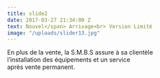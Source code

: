 ```yaml
---
title: slide2
date: 2017-03-27 21:34:00 Z
text: Nouvel</span> Arrivage<br> Version Limité
image: "/uploads/slider13.jpg"
---
```


En plus de la vente, la S.M.B.S assure à sa clientèle <br/> l’installation des équipements et un service <br/> après vente permanent.